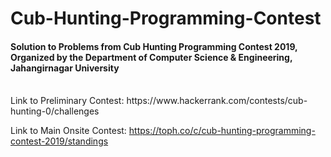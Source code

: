 # Cub-Hunting-Programming-Contest
<h4>Solution to Problems from Cub Hunting Programming Contest 2019, Organized by the Department of Computer Science & Engineering, Jahangirnagar University</h4>
</br>
Link to Preliminary Contest: https://www.hackerrank.com/contests/cub-hunting-0/challenges 
</br>

Link to Main Onsite Contest: https://toph.co/c/cub-hunting-programming-contest-2019/standings


